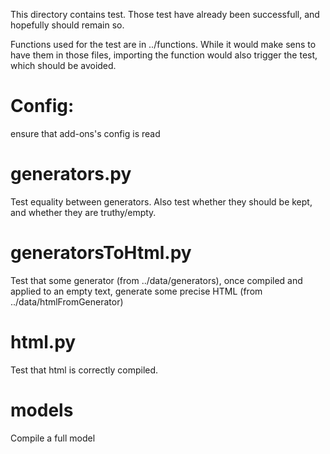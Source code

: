 This directory contains test. Those test have already been
successfull, and hopefully should remain so.

Functions used for the test are in ../functions. While it would make
sens to have them in those files, importing the function would also
trigger the test, which should be avoided.

# Config:
ensure that add-ons's config is read

# generators.py

Test equality between generators. Also test whether they should be kept, and whether they are truthy/empty.

# generatorsToHtml.py
Test that some generator (from ../data/generators), once compiled and applied to an empty text, generate some precise HTML (from ../data/htmlFromGenerator)

# html.py
Test that html is correctly compiled.

# models

Compile a full model
